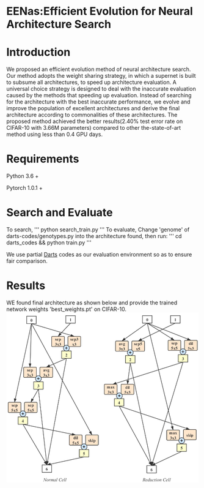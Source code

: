 # EENas:Efficient Evolution for Neural Architecture Search

# Introduction
We proposed an efficient evolution method of neural architecture search. Our method adopts the weight sharing strategy, in which a supernet is built to subsume all architectures, to speed up architecture evaluation. A universal choice strategy is designed to deal with the inaccurate evaluation caused by the methods that speeding up evaluation. Instead of searching for the architecture with the best inaccurate performance, we evolve and improve the population of excellent architectures and derive the final architecture according to commonalities of these architectures. The proposed method achieved the better results(2.40\% test error rate on CIFAR-10 with 3.66M parameters) compared to other the-state-of-art method using less than 0.4 GPU days.

# Requirements
Python 3.6 +

Pytorch 1.0.1 +

# Search and Evaluate
To search,
'''
python search_train.py
'''
To evaluate,
Change 'genome' of darts-codes/genotypes.py into the architecture found, then run:
'''
cd darts_codes && python train.py
'''

We use partial [Darts](https://github.com/quark0/darts) codes as our evaluation environment so as to ensure fair comparison.

# Results
WE found final architecture as shown below and provide the trained network weights 'best_weights.pt' on CIFAR-10.
![cells](https://github.com/czhhbp/EENas/blob/master/cells.png)
